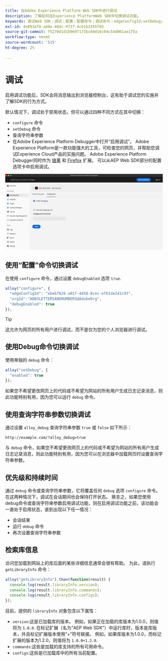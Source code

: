 ```yaml
---
title: 在Adobe Experience Platform Web SDK中进行调试
description: 了解如何在Experience PlatformWeb SDK中切换调试功能。
keywords: 调试Web SDK；调试；配置；配置命令；调试命令；edgeConfigId;setDebug;debugEnabled；调试；
exl-id: 4e893af8-a48e-48dc-9737-4c61b3355f03
source-git-commit: f5270d1d1b9697173bc60d16c94c54d001ae175a
workflow-type: tm+mt
source-wordcount: '515'
ht-degree: 2%

---
```


# 调试

启用调试功能后，SDK会将消息输出到浏览器控制台，这有助于调试您的实施并了解SDK的行为方式。

默认情况下，调试处于禁用状态，但可以通过四种不同方式在其中切换：

* `configure` 命令
* `setDebug` 命令
* 查询字符串参数
* 在Adobe Experience Platform Debugger中打开“启用调试”。 Adobe Experience Platform是一款功能强大的工具，可检查您的网页，并帮助您调试Experience Cloud产品的实施问题。 Adobe Experience Platform Debugger同时作为 [铬黄](https://chrome.google.com/webstore/detail/adobe-experience-platform/bfnnokhpnncpkdmbokanobigaccjkpob) 和 [Firefox](https://addons.mozilla.org/zh-CN/firefox/addon/adobe-experience-platform-dbg/) 扩展。 可以从AEP Web SDK部分的配置选项卡中启用调试。

![](../assets/enable-debugging.png)

## 使用“配置”命令切换调试

在使用 `configure` 命令，通过设置 `debugEnabled` 选项 `true`.

```javascript
alloy("configure", {
  "edgeConfigId": "ebebf826-a01f-4458-8cec-ef61de241c93",
  "orgId":"ADB3LETTERSANDNUMBERS@AdobeOrg",
  "debugEnabled": true
});
```

>[!TIP]
>
>这允许为网页的所有用户进行调试，而不是仅为您的个人浏览器进行调试。

## 使用Debug命令切换调试

使用单独的 `debug` 命令：

```javascript
alloy("setDebug", {
  "enabled": true
});
```

如果您不希望更改网页上的代码或不希望为网站的所有用户生成日志记录消息，则此功能特别有用，因为您可以运行 `debug` 命令。

## 使用查询字符串参数切换调试

通过设置 `alloy_debug` 查询字符串参数 `true` 或 `false` 如下所示：

```HTTP
http://example.com/?alloy_debug=true
```

与 `debug` 命令，如果您不希望更改网页上的代码或不希望为网站的所有用户生成日志记录消息，则此功能特别有用，因为您可以在浏览器中加载网页时设置查询字符串参数。

## 优先级和持续时间

通过 `debug` 命令或查询字符串参数，它将覆盖任何 `debug` 选项 `configure` 命令。 在这两种情况下，调试在会话期间也会保持打开状态。 换言之，如果您使用debug命令或查询字符串参数启用调试功能，则在启用调试功能之前，该功能会一直处于启用状态，直到出现以下任一情况：

* 会话结束
* 运行 `debug` 命令
* 再次设置查询字符串参数

## 检索库信息

访问您加载到网站上的库后面的某些详细信息通常会很有帮助。 为此，请执行 `getLibraryInfo` 命令：

```js
alloy("getLibraryInfo").then(function(result) {
  console.log(result.libraryInfo.version);
  console.log(result.libraryInfo.commands);
  console.log(result.libraryInfo.configs);
});
```

目前，提供的 `libraryInfo` 对象包含以下属性：

* `version`:这是已加载库的版本。 例如，如果正在加载的库版本为1.0.0，则值将为 `1.0.0`. 在标记扩展（名为“AEP Web SDK”）中运行库时，版本是库版本，并且标记扩展版本使用“+”符号联接。 例如，如果库版本为1.0.0，而标记扩展的版本为1.2.0，则值将为 `1.0.0+1.2.0`.
* `commands`:这些是加载的库支持的所有可用命令。
* `configs`:这些是已加载库中的所有当前配置。
